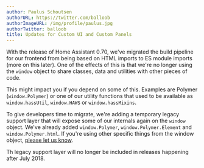 ```yaml
---
author: Paulus Schoutsen
authorURL: https://twitter.com/balloob
authorImageURL: /img/profile/paulus.jpg
authorTwitter: balloob
title: Updates for Custom UI and Custom Panels
---
```


With the release of Home Assistant 0.70, we've migrated the build pipeline for our frontend from being based on HTML imports to ES module imports (more on this later). One of the effects of this is that we're no longer using the `window` object to share classes, data and utilities with other pieces of code.

This might impact you if you depend on some of this. Examples are Polymer (`window.Polymer`) or one of our utility functions that used to be available as `window.hassUtil`, `window.HAWS` or `window.hassMixins`.

To give developers time to migrate, we're adding a temporary legacy support layer that will expose some of our internals again on the `window` object. We've already added `window.Polymer`, `window.Polymer.Element` and `window.Polymer.html`. If you're using other specific things from the window object, [please let us know](https://github.com/home-assistant/frontend/issues/1157).

Th legacy support layer will no longer be included in releases happening after July 2018.
